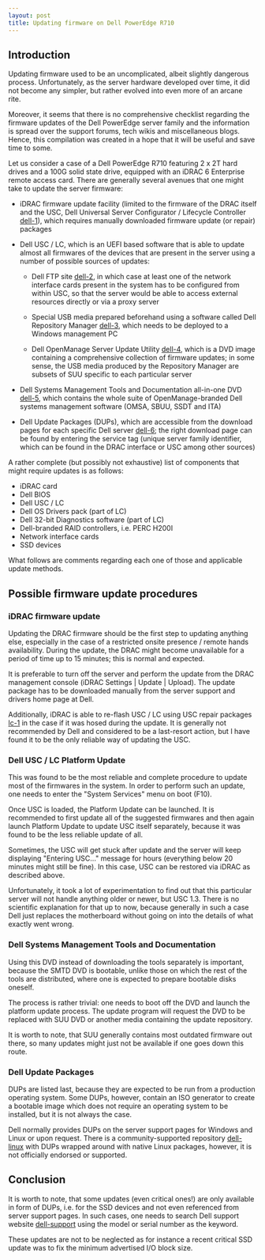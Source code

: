 ```yaml
---
layout: post
title: Updating firmware on Dell PowerEdge R710
---
```


Introduction
------------

Updating firmware used to be an uncomplicated, albeit slightly dangerous process. Unfortunately, as the server hardware developed over time, it did not become any simpler, but rather evolved into even more of an arcane rite.

Moreover, it seems that there is no comprehensive checklist regarding the firmware updates of the Dell PowerEdge server family and the information is spread over the support forums, tech wikis and miscellaneous blogs. Hence, this compilation was created in a hope that it will be useful and save time to some.

Let us consider a case of a Dell PowerEdge R710 featuring 2 x 2T hard drives and a 100G solid state drive, equipped with an iDRAC 6 Enterprise remote access card. There are generally several avenues that one might take to update the server firmware:

*   iDRAC firmware update facility (limited to the firmware of the DRAC itself and the USC, Dell Universal Server Configurator / Lifecycle Controller [dell-1]), which requires manually downloaded firmware update (or repair) packages
 
*   Dell USC / LC, which is an UEFI based software that is able to update almost all firmwares of the devices that are present in the server using a number of possible sources of updates:
 
    -   Dell FTP site [dell-2], in which case at least one of the network interface cards present in the system has to be configured from within USC, so that the server would be able to access external resources directly or via a proxy server
    
    -   Special USB media prepared beforehand using a software called Dell Repository Manager [dell-3], which needs to be deployed to a Windows management PC
    
    -   Dell OpenManage Server Update Utility [dell-4], which is a DVD image containing a comprehensive collection of firmware updates; in some sense, the USB media produced by the Repository Manager are subsets of SUU specific to each particular server
 
*   Dell Systems Management Tools and Documentation all-in-one DVD [dell-5], which contains the whole suite of OpenManage-branded Dell systems management software (OMSA, SBUU, SSDT and ITA)
 
*   Dell Update Packages (DUPs), which are accessible from the download pages for each specific Dell server [dell-6]; the right download page can be found by entering the service tag (unique server family identifier, which can be found in the DRAC interface or USC among other sources)

[dell-1]: http://support.dell.com/support/edocs/software/smusc/
[dell-2]: ftp://ftp.dell.com
[dell-3]: http://support.dell.com/support/edocs/SOFTWARE/smdrm/
[dell-4]: http://support.dell.com/support/edocs/software/smsuu/
[dell-5]: http://support.dell.com/support/edocs/software/smsom/
[dell-6]: http://support.dell.com/

A rather complete (but possibly not exhaustive) list of components that might require updates is as follows:

*   iDRAC card
*   Dell BIOS
*   Dell USC / LC
*   Dell OS Drivers pack (part of LC)
*   Dell 32-bit Diagnostics software (part of LC)
*   Dell-branded RAID controllers, i.e. PERC H200I
*   Network interface cards
*   SSD devices

What follows are comments regarding each one of those and applicable update methods.

Possible firmware update procedures
-----------------------------------

### iDRAC firmware update

Updating the DRAC firmware should be the first step to updating anything else, especially in the case of a restricted onsite presence / remote hands availability. During the update, the DRAC might become unavailable for a period of time up to 15 minutes; this is normal and expected.

It is preferable to turn off the server and perform the update from the DRAC management console (iDRAC Settings | Update | Upload). The update package has to be downloaded manually from the server support and drivers home page at Dell.

Additionally, iDRAC is able to re-flash USC / LC using USC repair packages [lc-1] in the case if it was hosed during the update. It is generally not recommended by Dell and considered to be a last-resort action, but I have found it to be the only reliable way of updating the USC.

[lc-1]: ftp://ftp.dell.com/LifecycleController/

### Dell USC / LC Platform Update

This was found to be the most reliable and complete procedure to update most of the firmwares in the system. In order to perform such an update, one needs to enter the "System Services" menu on boot (F10).

Once USC is loaded, the Platform Update can be launched. It is recommended to first update all of the suggested firmwares and then again launch Platform Update to update USC itself separately, because it was found to be the less reliable update of all.

Sometimes, the USC will get stuck after update and the server will keep displaying "Entering USC..." message for hours (everything below 20 minutes might still be fine). In this case, USC can be restored via iDRAC as described above.

Unfortunately, it took a lot of experimentation to find out that this particular server will not handle anything older or newer, but USC 1.3. There is no scientific explanation for that up to now, because generally in such a case Dell just replaces the motherboard without going on into the details of what exactly went wrong.

### Dell Systems Management Tools and Documentation

Using this DVD instead of downloading the tools separately is important, because the SMTD DVD is bootable, unlike those on which the rest of the tools are distributed, where one is expected to prepare bootable disks oneself.

The process is rather trivial: one needs to boot off the DVD and launch the platform update process. The update program will request the DVD to be replaced with SUU DVD or another media containing the update repository.

It is worth to note, that SUU generally contains most outdated firmware out there, so many updates might just not be available if one goes down this route.

### Dell Update Packages

DUPs are listed last, because they are expected to be run from a production operating system. Some DUPs, however, contain an ISO generator to create a bootable image which does not require an operating system to be installed, but it is not always the case.

Dell normally provides DUPs on the server support pages for Windows and Linux or upon request. There is a community-supported repository [dell-linux] with DUPs wrapped around with native Linux packages, however, it is not officially endorsed or supported.

[dell-linux]: http://linux.dell.com/wiki/index.php/Repository

Conclusion
----------

It is worth to note, that some updates (even critical ones!) are only available in form of DUPs, i.e. for the SSD devices and not even referenced from server support pages. In such cases, one needs to search Dell support website [dell-support] using the model or serial number as the keyword.

[dell-support]: http://support.dell.com/

These updates are not to be neglected as for instance a recent critical SSD update was to fix the minimum advertised I/O block size.

